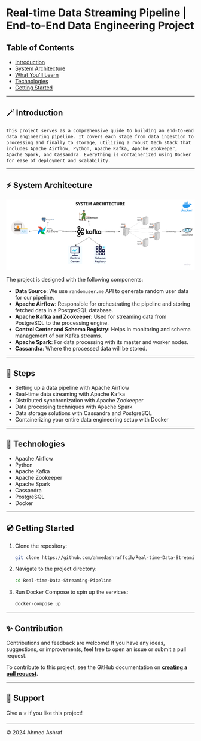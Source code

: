 # Real-time Data Streaming Pipeline | End-to-End Data Engineering Project

## Table of Contents
- [Introduction](#introduction)
- [System Architecture](#system-architecture)
- [What You'll Learn](#what-youll-learn)
- [Technologies](#technologies)
- [Getting Started](#getting-started)
---
## 🪄 Introduction

    This project serves as a comprehensive guide to building an end-to-end data engineering pipeline. It covers each stage from data ingestion to processing and finally to storage, utilizing a robust tech stack that includes Apache Airflow, Python, Apache Kafka, Apache Zookeeper, Apache Spark, and Cassandra. Everything is containerized using Docker for ease of deployment and scalability.
---
## ⚡ System Architecture

![System Architecture](https://github.com/ahmedashraffcih/Real-time-Data-Streaming-Pipeline/blob/main/imgs/Data%20engineering%20architecture.png)

The project is designed with the following components:

- **Data Source**: We use `randomuser.me` API to generate random user data for our pipeline.
- **Apache Airflow**: Responsible for orchestrating the pipeline and storing fetched data in a PostgreSQL database.
- **Apache Kafka and Zookeeper**: Used for streaming data from PostgreSQL to the processing engine.
- **Control Center and Schema Registry**: Helps in monitoring and schema management of our Kafka streams.
- **Apache Spark**: For data processing with its master and worker nodes.
- **Cassandra**: Where the processed data will be stored.
---
## 📜 Steps

- Setting up a data pipeline with Apache Airflow
- Real-time data streaming with Apache Kafka
- Distributed synchronization with Apache Zookeeper
- Data processing techniques with Apache Spark
- Data storage solutions with Cassandra and PostgreSQL
- Containerizing your entire data engineering setup with Docker
---
## 🔧 Technologies

- Apache Airflow
- Python
- Apache Kafka
- Apache Zookeeper
- Apache Spark
- Cassandra
- PostgreSQL
- Docker
---
## 💿 Getting Started

1. Clone the repository:
    ```bash
    git clone https://github.com/ahmedashraffcih/Real-time-Data-Streaming-Pipeline.git
    ```

2. Navigate to the project directory:
    ```bash
    cd Real-time-Data-Streaming-Pipeline
    ```

3. Run Docker Compose to spin up the services:
    ```bash
    docker-compose up
    ```
---
## ✨ Contribution

Contributions and feedback are welcome! If you have any ideas, suggestions, or improvements, feel free to open an issue or submit a pull request.


To contribute to this project, see the GitHub documentation on **[creating a pull request](https://help.github.com/en/github/collaborating-with-issues-and-pull-requests/creating-a-pull-request)**.

---

## 👏 Support

Give a ⭐️ if you like this project!
___________________________________

<p>&copy; 2024 Ahmed Ashraf</p>